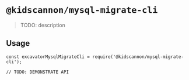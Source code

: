 # `@kidscannon/mysql-migrate-cli`

> TODO: description

## Usage

```
const excavatorMysqlMigrateCli = require('@kidscannon/mysql-migrate-cli');

// TODO: DEMONSTRATE API
```
